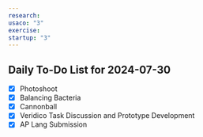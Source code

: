 ```yaml
---
research: 
usaco: "3"
exercise: 
startup: "3"
---
```


## Daily To-Do List for 2024-07-30

- [x] Photoshoot
- [x] Balancing Bacteria
- [x] Cannonball
- [x] Veridico Task Discussion and Prototype Development
- [x] AP Lang Submission